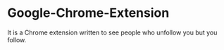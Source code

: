 # Google-Chrome-Extension
It is a Chrome extension written to see people who unfollow you but you follow.
